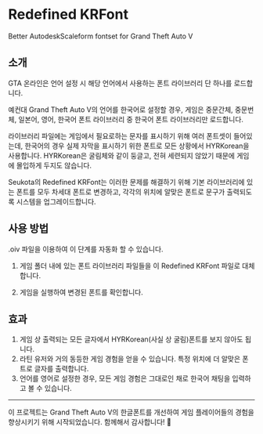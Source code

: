 # Redefined KRFont
Better AutodeskScaleform fontset for Grand Theft Auto V

## 소개
GTA 온라인은 언어 설정 시 해당 언어에서 사용하는 폰트 라이브러리 단 하나를 로드합니다.

예컨대 Grand Theft Auto V의 언어를 한국어로 설정할 경우, 게임은 중문간체, 중문번체, 일본어, 영어, 한국어 폰트 라이브러리 중 한국어 폰트 라이브러리만 로드합니다. 

라이브러리 파일에는 게임에서 필요로하는 문자를 표시하기 위해 여러 폰트셋이 들어있는데, 한국어의 경우 실제 자막을 표시하기 위한 폰트로 모든 상황에서 HYRKorean을 사용합니다. HYRKorean은 굴림체와 같이 둥글고, 전혀 세련되지 않았기 때문에 게임에 몰입하게 두지도 않습니다. 

Seukota의 Redefined KRFont는 이러한 문제를 해결하기 위해 기본 라이브러리에 있는 폰트를 모두 차세대 폰트로 변경하고, 각각의 위치에 알맞은 폰트로 문구가 출력되도록 시스템을 업그레이드합니다.

## 사용 방법
.oiv 파일을 이용하여 이 단계를 자동화 할 수 있습니다.

1. 게임 폴더 내에 있는 폰트 라이브러리 파일들을 이 Redefined KRFont 파일로 대체합니다.

2. 게임을 실행하여 변경된 폰트를 확인합니다.

## 효과
1. 게임 상 출력되는 모든 글자에서 HYRKorean(사실 상 굴림)폰트를 보지 않아도 됩니다.
2. 라틴 유저와 거의 동등한 게임 경험을 얻을 수 있습니다. 특정 위치에 더 알맞은 폰트로 글자를 출력합니다.
3. 언어를 영어로 설정한 경우, 모든 게임 경험은 그대로인 채로 한국어 채팅을 입력하고 볼 수 있습니다.

---

이 프로젝트는 Grand Theft Auto V의 한글폰트를 개선하여 게임 플레이어들의 경험을 향상시키기 위해 시작되었습니다. 함께해서 감사합니다! 🚀

